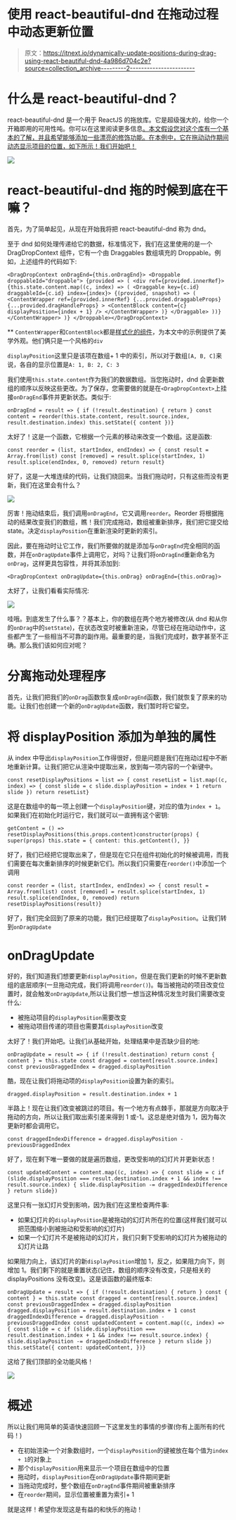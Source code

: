 # 使用 react-beautiful-dnd 在拖动过程中动态更新位置

> 原文：<https://itnext.io/dynamically-update-positions-during-drag-using-react-beautiful-dnd-4a986d704c2e?source=collection_archive---------2----------------------->

# 什么是 react-beautiful-dnd？

react-beautiful-dnd 是一个用于 ReactJS 的拖放库。它是超级强大的，给你一个开箱即用的可用性吨。你可以在这里阅读更多信息[。本文假设您对这个库有一个基本的了解，并且希望能够添加一些漂亮的修饰功能。在本例中，它在拖动动作期间动态显示项目的位置，如下所示！我们开始吧！](https://github.com/atlassian/react-beautiful-dnd)

![](img/e83869de7fc3749aede422c283836f3f.png)

# react-beautiful-dnd 拖的时候到底在干嘛？

首先，为了简单起见，从现在开始我将把 react-beautiful-dnd 称为 dnd。

至于 dnd 如何处理传递给它的数据，标准情况下，我们在这里使用的是一个 DragDropContext 组件，它有一个由 Draggables 数组填充的 Droppable。例如，上述组件的代码如下:

```
<DragDropContext onDragEnd={this.onDragEnd}> <Droppable droppableId="droppable"> {provided => ( <div ref={provided.innerRef}> {this.state.content.map((c, index) => ( <Draggable key={c.id} draggableId={c.id} index={index}> {(provided, snapshot) => ( <ContentWrapper ref={provided.innerRef} {...provided.draggableProps} {...provided.dragHandleProps} > <ContentBlock content={c} displayPosition={index + 1} /> </ContentWrapper> )} </Draggable> ))} </ContentWrapper> )} </Droppable></DragDropContext>
```

** `ContentWrapper`和`ContentBlock`都是[样式化的组件](https://github.com/styled-components/styled-components)，为本文中的示例提供了美学外观。他们俩只是一个风格的`div`

`displayPosition`这里只是该项在数组+ 1 中的索引，所以对于数组`[A, B, C]`来说，各自的显示位置是`A: 1, B: 2, C: 3`

我们使用`this.state.content`作为我们的数据数组。当您拖动时，dnd 会更新数组的顺序以反映这些更改。为了保存，您需要做的就是在`<DragDropContext>`上挂接`onDragEnd`事件并更新状态。类似于:

```
onDragEnd = result => { if (!result.destination) { return } const content = reorder(this.state.content, result.source.index,   result.destination.index) this.setState({ content })}
```

太好了！这是一个函数，它根据一个元素的移动来改变一个数组。这是函数:

```
const reorder = (list, startIndex, endIndex) => { const result = Array.from(list) const [removed] = result.splice(startIndex, 1) result.splice(endIndex, 0, removed) return result}
```

好了，这是一大堆连续的代码，让我们绕回来。当我们拖动时，只有这些而没有更新，我们在这里会有什么？

![](img/aad2f28ad2d628b9ead283ad4cd93e4d.png)

厉害！拖动结束后，我们调用`onDragEnd`，它又调用`reorder`。Reorder 将根据拖动的结果改变我们的数组，瞧！我们完成拖动，数组被重新排序，我们把它提交给 state。决定`displayPosition`在重新渲染时更新的索引。

因此，要在拖动时让它工作，我们所要做的就是添加与`onDragEnd`完全相同的函数，并在`onDragUpdate`事件上调用它，对吗？让我们将`onDragEnd`重新命名为`onDrag`，这样更具包容性，并将其添加到:

```
<DragDropContext onDragUpdate={this.onDrag} onDragEnd={this.onDrag}>
```

太好了，让我们看看实际情况:

![](img/07c13b88f2bf9cc6dc454a2967acf1b4.png)

哇哦。到底发生了什么事？？基本上，你的数组在两个地方被修改(从 dnd 和从你的`onDrag`中的`setState`)，在状态改变时被重新渲染，尽管已经在拖动动作中，这些都产生了一些相当不可靠的副作用。最重要的是，当我们完成时，数字甚至不正确。那么我们该如何应对呢？

# 分离拖动处理程序

首先，让我们把我们的`onDrag`函数恢复成`onDragEnd`函数，我们就恢复了原来的功能。让我们也创建一个新的`onDragUpdate`函数，我们暂时将它留空。

# 将 displayPosition 添加为单独的属性

从 index 中导出`displayPosition`工作得很好，但是问题是我们在拖动过程中不断地重新计算。让我们把它从渲染中提取出来，放到每一项内容的一个新键中。

```
const resetDisplayPositions = list => { const resetList = list.map((c, index) => { const slide = c slide.displayPosition = index + 1 return slide }) return resetList}
```

这是在数组中的每一项上创建一个`displayPosition`键，对应的值为`index + 1`。如果我们在初始化时运行它，我们就可以一直拥有这个密钥:

```
getContent = () => resetDisplayPositions(this.props.content)constructor(props) { super(props) this.state = { content: this.getContent(), }}
```

好了，我们已经把它提取出来了，但是现在它只在组件初始化的时候被调用，而我们需要在每次重新排序的时候更新它们。所以我们只需要在`reorder()`中添加一个调用

```
const reorder = (list, startIndex, endIndex) => { const result = Array.from(list) const [removed] = result.splice(startIndex, 1) result.splice(endIndex, 0, removed) return resetDisplayPositions(result)}
```

好了，我们完全回到了原来的功能，我们已经提取了`displayPosition`。让我们转到`onDragUpdate`

# onDragUpdate

好的，我们知道我们想要更新`displayPosition`，但是在我们更新的时候不更新数组的底层顺序(一旦拖动完成，我们将调用`reorder()`)。每当被拖动的项目改变位置时，就会触发`onDragUpdate`,所以让我们想一想当这种情况发生时我们需要改变什么:

*   被拖动项目的`displayPosition`需要改变
*   被拖动项目传递的项目也需要其`displayPosition`改变

太好了！我们开始吧。让我们从基础开始，处理结果中是否缺少目的地:

```
onDragUpdate = result => { if (!result.destination) return const { content } = this.state const dragged = content[result.source.index] const previousDraggedIndex = dragged.displayPosition
```

酷，现在让我们将拖动项的`displayPosition`设置为新的索引。

```
dragged.displayPosition = result.destination.index + 1
```

半路上！现在让我们改变被跳过的项目。有一个地方有点棘手，那就是方向取决于拖动的方向，所以让我们取出索引差来得到 1 或-1。这总是绝对值为 1，因为每次更新时都会调用它。

```
const draggedIndexDifference = dragged.displayPosition - previousDraggedIndex
```

好了，现在剩下唯一要做的就是遍历数组，更改受影响的幻灯片并更新状态！

```
const updatedContent = content.map((c, index) => { const slide = c if (slide.displayPosition === result.destination.index + 1 && index !== result.source.index) { slide.displayPosition -= draggedIndexDifference } return slide})
```

这里只有一张幻灯片受到影响，因为我们在这里检查两件事:

*   如果幻灯片的`displayPosition`是被拖动的幻灯片所在的位置(这样我们就可以把范围缩小到被拖动和受影响的幻灯片)
*   如果一个幻灯片不是被拖动的幻灯片，我们只剩下受影响的幻灯片为被拖动的幻灯片让路

如果阻力向上，该幻灯片的新`displayPosition`增加 1，反之，如果阻力向下，则增加 1。我们剩下的就是重置状态(记住，数组的顺序没有改变，只是相关的 displayPositions 没有改变)。这是该函数的最终版本:

```
onDragUpdate = result => { if (!result.destination) { return } const { content } = this.state const dragged = content[result.source.index] const previousDraggedIndex = dragged.displayPosition dragged.displayPosition = result.destination.index + 1 const draggedIndexDifference = dragged.displayPosition - previousDraggedIndex const updatedContent = content.map((c, index) => { const slide = c if (slide.displayPosition === result.destination.index + 1 && index !== result.source.index) { slide.displayPosition -= draggedIndexDifference } return slide }) this.setState({ content: updatedContent, })}
```

这给了我们顶部的全功能风格！

![](img/e83869de7fc3749aede422c283836f3f.png)

# 概述

所以让我们用简单的英语快速回顾一下这里发生的事情的步骤(你有上面所有的代码！)

*   在初始渲染一个对象数组时，一个`displayPosition`的键被放在每个值为`index + 1`的对象上
*   那个`displayPosition`用来显示一个项目在数组中的位置
*   拖动时，`displayPosition`在`onDragUpdate`事件期间更新
*   当拖动完成时，整个数组在`onDragEnd`事件期间被重新排序
*   在`reorder`期间，显示位置被重置为索引+ 1

就是这样！希望你发现这是有益的和快乐的拖动！